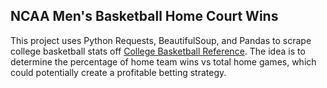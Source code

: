 ## NCAA Men's Basketball Home Court Wins

This project uses Python Requests, BeautifulSoup, and Pandas to scrape college basketball stats off [College Basketball Reference](https://www.sports-reference.com/cbb/). The idea is to determine the percentage of home team wins vs total home games, which could potentially create a profitable betting strategy. 